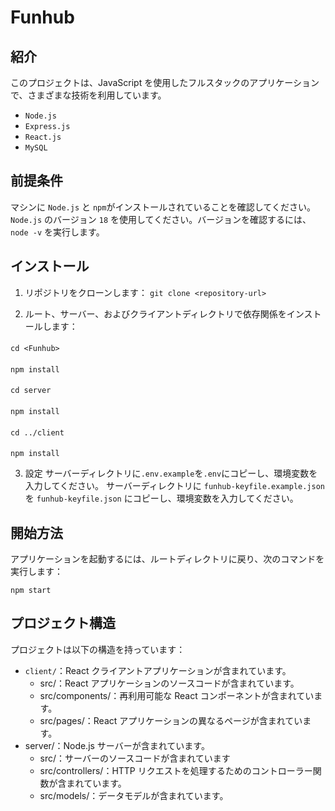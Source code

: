 # Funhub

## 紹介

このプロジェクトは、JavaScript を使用したフルスタックのアプリケーションで、さまざまな技術を利用しています。

- `Node.js`
- `Express.js`
- `React.js`
- `MySQL`

## 前提条件

マシンに `Node.js` と `npm`がインストールされていることを確認してください。
`Node.js` のバージョン `18` を使用してください。バージョンを確認するには、`node -v` を実行します。

## インストール

1. リポジトリをクローンします：
   `git clone <repository-url>`

2. ルート、サーバー、およびクライアントディレクトリで依存関係をインストールします：

####

    cd <Funhub>

####

    npm install

####

    cd server

####

    npm install

####

    cd ../client

####

    npm install

3. 設定
   サーバーディレクトリに`.env.example`を`.env`にコピーし、環境変数を入力してください。
   サーバーディレクトリに `funhub-keyfile.example.json` を `funhub-keyfile.json` にコピーし、環境変数を入力してください。

## 開始方法

アプリケーションを起動するには、ルートディレクトリに戻り、次のコマンドを実行します：

    npm start

## プロジェクト構造

プロジェクトは以下の構造を持っています：

- `client/`：React クライアントアプリケーションが含まれています。
  - src/：React アプリケーションのソースコードが含まれています。
  - src/components/：再利用可能な React コンポーネントが含まれています。
  - src/pages/：React アプリケーションの異なるページが含まれています。
- server/：Node.js サーバーが含まれています。
  - src/：サーバーのソースコードが含まれています
  - src/controllers/：HTTP リクエストを処理するためのコントローラー関数が含まれています。
  - src/models/：データモデルが含まれています。
